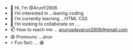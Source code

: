 - 👋 Hi, I’m @ArunY2806
- 👀 I’m interested in ...learing coding 
- 🌱 I’m currently learning ...HTML CSS
- 💞️ I’m looking to collaborate on ...
- 📫 How to reach me ... arunyadavarun2806@gmail.com
- 😄 Pronouns: ...arun
- ⚡ Fun fact: ... 😁 

<!---
ArunY2806/ArunY2806 is a ✨ special ✨ repository because its `README.md` (this file) appears on your GitHub profile.
You can click the Preview link to take a look at your changes.
--->
